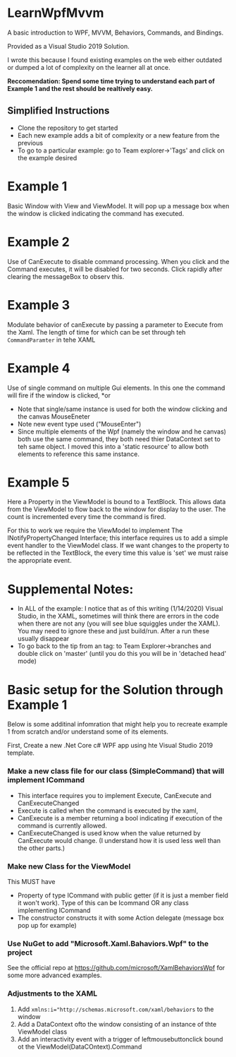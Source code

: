 # LearnWpfMvvm
A basic introduction to WPF, MVVM, Behaviors, Commands, and Bindings.

Provided as a Visual Studio 2019 Solution.  

I wrote this because I found existing examples on the web either outdated or dumped a lot of complexity on the learner all at once.  

**Reccomendation: Spend some time trying to understand each part of Example 1 and the rest should be realtively easy.**

## Simplified Instructions
*	Clone the repository to get started
* Each new example adds a bit of complexity or a new feature from the previous
* To go to a particular example: go to Team explorer->'Tags' and click on the example desired

# Example 1 
Basic Window with View and ViewModel.  It will pop up a message box when the window is clicked indicating the command has executed.
# Example 2
Use of CanExecute to disable command processing.  When you click and the Command executes, it will be disabled for two seconds. Click rapidly after clearing the messageBox to observ this.
# Example 3
Modulate behavior of canExecute by passing a parameter to Execute from the Xaml. The length of time for which can be set through teh `CommandParamter` in tehe XAML
# Example 4
Use of single command on multiple Gui elements. In this one the command will fire if the window is clicked, *or
* Note that single/same instance is used for both the window clicking and the canvas MouseEneter
* Note new event type used ("MouseEnter")
* Since multiple elements of the Wpf (namely the window and he canvas) both use the same command, they both need thier DataContext set to teh same object. I moved this into a 'static resource' to allow both elements to reference this same instance.

# Example 5
Here a Property in the ViewModel is bound to a TextBlock. This allows data from the ViewModel to flow back to the window for display to the user.
The count is incremented every time the command is fired.  

For this to work we require the ViewModel to implement The INotifyPropertyChanged Interface; this interface requires us to add a simple event handler to the ViewModel class.
If we want changes to the property to be reflected in the TextBlock, the every time this value is 'set' we must raise the appropriate event.

# Supplemental Notes: 
* In ALL of the example: I notice that as of this writing (1/14/2020) Visual Studio, in the XAML, sometimes will think there are errors in the code when there are not any (you will see blue squiggles under the XAML).  You may need to ignore these and just build/run. After a run these usually disappear
* To go back to the tip from an tag: to Team Explorer->branches and double click on 'master' (until you do this you will be in 'detached head' mode)

# Basic setup for the Solution through Example 1
Below is some additinal infomration that might help you to recreate example 1 from scratch and/or understand some of its elements.

First, Create a new .Net Core c# WPF app using hte Visual Studio 2019 template.

### Make a new class file for our class (SimpleCommand) that will implement ICommand
* This interface requires you to implement Execute, CanExecute and CanExecuteChanged
* Execute is called when the command is executed by the xaml, 
* CanExecute is a member returning a bool indicating if execution of the command  is currently allowed. 
* CanExecuteChanged is used know when the value returned by CanExecute would change. (I understand how it is used less well than the other parts.)
### Make new Class for the ViewModel
This MUST have
* Property of type ICommand with public getter (if it is just a member field it won't work). Type of this can be Icommand OR any class implementing ICommand
* The constructor constructs it with some Action delegate (message box pop up for example)
### Use NuGet to add "Microsoft.Xaml.Bahaviors.Wpf" to the project
See  the official repo at https://github.com/microsoft/XamlBehaviorsWpf for some more advanced examples.
### Adjustments to the XAML
1. Add `xmlns:i="http://schemas.microsoft.com/xaml/behaviors`  to the window
2. Add a DataContext ofto the window consisting of an instance of thte ViewModel class
3. Add an interactivity event with a trigger of leftmousebuttonclick bound ot the ViewModel(DataCOntext).Command

